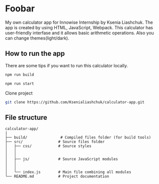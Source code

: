 # Foobar

My own calculator app for Innowise Internship by Ksenia Liashchuk. The app is created by using HTML, JavaScript, Webpack. This calculator has user-friendly interfase and it allows basic arithmetic operations. Also you can change themes(light/dark).

## How to run the app

There are some tips if you want to run this calculator locally.

```bash
npm run build
```
```bash
npm run start
```

Clone project

```bash
git clone https://github.com/Ksenialiashchuk/calculator-app.git
```
## File structure

```
calculator-app/
|
├── build/               # Compiled files folder (for build tools)
├── src/                # Source files folder
│   ├── css/            # Source styles
│   │   
│   │   
│   ├── js/             # Source JavaScript modules
│   │   
│   │   
│   └── index.js        # Main file combining all modules
└── README.md           # Project documentation
```

